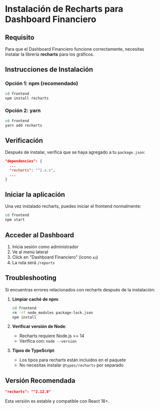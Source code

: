 # Instalación de Recharts para Dashboard Financiero

## Requisito

Para que el Dashboard Financiero funcione correctamente, necesitas instalar la librería **recharts** para los gráficos.

## Instrucciones de Instalación

### Opción 1: npm (recomendado)

```bash
cd frontend
npm install recharts
```

### Opción 2: yarn

```bash
cd frontend
yarn add recharts
```

## Verificación

Después de instalar, verifica que se haya agregado a tu `package.json`:

```json
"dependencies": {
  ...
  "recharts": "^2.x.x",
  ...
}
```

## Iniciar la aplicación

Una vez instalado recharts, puedes iniciar el frontend normalmente:

```bash
cd frontend
npm start
```

## Acceder al Dashboard

1. Inicia sesión como administrador
2. Ve al menú lateral
3. Click en "Dashboard Financiero" (icono 💵)
4. La ruta será `/reports`

## Troubleshooting

Si encuentras errores relacionados con recharts después de la instalación:

1. **Limpiar caché de npm**:
   ```bash
   cd frontend
   rm -rf node_modules package-lock.json
   npm install
   ```

2. **Verificar versión de Node**:
   - Recharts requiere Node.js >= 14
   - Verifica con: `node --version`

3. **Tipos de TypeScript**:
   - Los tipos para recharts están incluidos en el paquete
   - No necesitas instalar `@types/recharts` por separado

## Versión Recomendada

```json
"recharts": "^2.12.0"
```

Esta versión es estable y compatible con React 18+.
